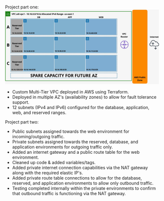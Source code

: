 Project part one: 
![Project_1](./project_part_one.png)
- Custom Multi-Tier VPC deployed in AWS using Terraform.  
- Deployed in multiple AZ's (availability zones) to allow for fault tolerance support.  
- 12 subnets (IPv4 and IPv6) configured for the database, application, web, and reserved ranges.  

Project part two:  
- Public subnets assigned towards the web environment for incoming/outgoing traffic.  
- Private subnets assigned towards the reserved, database, and application environments for outgoing traffic only.  
- Added an internet gateway and a public route table for the web environment.  
- Cleaned up code & added variables/tags.  
- Added private internet connection capabilities via the NAT gateway along with the required elastic IP's.  
- Added private route table connections to allow for the database, reserved, and application environments to allow only outbound traffic.
- Testing completed internally within the private environments to confirm that outbound traffic is functioning via the NAT gateway.
